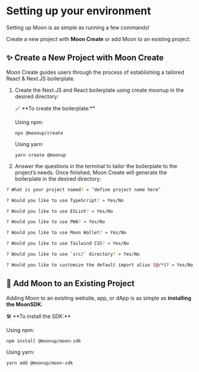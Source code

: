 # Setting up your environment

Setting up Moon is as simple as running a few commands!

Create a new project with **Moon Create** or add Moon to an existing project.

## ✨ Create a New Project with Moon Create

Moon Create guides users through the process of establishing a tailored React & Next.JS boilerplate. 

1. Create the Next.JS and React boilerplate using create moonup in the desired directory:
    
    <aside>
    🪄 **To create the boilerplate:**
    
    Using npm:
    
    `npx @moonup/create`
    
    Using yarn:
    
    `yarn create @moonup`
    
    </aside>
    

1. Answer the questions in the terminal to tailor the boilerplate to the project’s needs. Once finished, Moon Create will generate the boilerplate in the desired directory:

```bash
? What is your project named? » ‘define project name here’

? Would you like to use TypeScript? » Yes/No

? Would you like to use ESLint? » Yes/No

? Would you like to use PWA? » Yes/No

? Would you like to use Moon Wallet? » Yes/No

? Would you like to use Tailwind CSS? » Yes/No

? Would you like to use `src/` directory? » Yes/No

? Would you like to customize the default import alias (@/*)? » Yes/No
```

## 🔌 **Add Moon to an Existing Project**

Adding Moon to an existing website, app, or dApp is as simple as **installing the MoonSDK**:

<aside>
🛠 **To install the SDK:**

Using npm:

`npm install @moonup/moon-sdk`

Using yarn:

`yarn add @moonup/moon-sdk`

</aside>